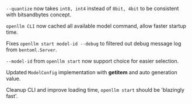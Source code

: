 `--quantize` now takes `int8, int4` instead of `8bit, 4bit` to be consistent
with bitsandbytes concept.

`openllm CLI` now cached all available model command, allow faster startup time.

Fixes `openllm start model-id --debug` to filtered out debug message log from
`bentoml.Server`.

`--model-id` from `openllm start` now support choice for easier selection.

Updated `ModelConfig` implementation with **getitem** and auto generation value.

Cleanup CLI and improve loading time, `openllm start` should be 'blazingly
fast'.
